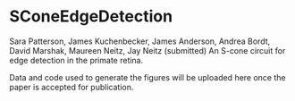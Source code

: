 # SConeEdgeDetection


Sara Patterson, James Kuchenbecker, James Anderson, Andrea Bordt, David Marshak, Maureen Neitz, Jay Neitz (submitted) An S-cone circuit for edge detection in the primate retina.


Data and code used to generate the figures will be uploaded here once the paper is accepted for publication.